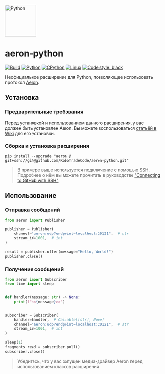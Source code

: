 <img src="https://user-images.githubusercontent.com/44947427/160296335-a12f6887-850e-4170-86bc-fb509beea189.svg" height="101" alt="Python">

# aeron-python

[![Build](https://github.com/RoboTradeCode/aeron-python/actions/workflows/build.yml/badge.svg)](https://github.com/RoboTradeCode/aeron-python/actions/workflows/build.yml)
[![Python](https://img.shields.io/badge/python-3.8%20%7C%203.9%20%7C%203.10-blue)](https://www.python.org/downloads/)
[![CPython](https://img.shields.io/badge/implementation-cpython-blue)](https://github.com/python/cpython)
[![Linux](https://img.shields.io/badge/platform-linux-lightgrey)](https://ru.wikipedia.org/wiki/Linux)
[![Code style: black](https://img.shields.io/badge/code%20style-black-000000.svg)](https://github.com/psf/black)

Неофициальное расширение для Python, позволяющее использовать протокол [Aeron](https://github.com/real-logic/aeron).

## Установка

### Предварительные требования

Перед установкой и использованием данного расширения, у вас должен быть установлен Aeron. Вы можете воспользоваться
[статьёй в Wiki](https://github.com/RoboTradeCode/aeron-python/wiki/Установка-Aeron) для его установки.

### Сборка и установка расширения

```shell
pip install --upgrade "aeron @ git+ssh://git@github.com/RoboTradeCode/aeron-python.git"
```

> В примере выше используется подключение с помощью SSH. Подробнее о нём вы можете прочитать в
> руководстве ["Connecting to GitHub with SSH"](https://docs.github.com/en/authentication/connecting-to-github-with-ssh)

## Использование

### Отправка сообщений

```python
from aeron import Publisher

publisher = Publisher(
    channel="aeron:udp?endpoint=localhost:20121",  # str
    stream_id=1001,  # int
)

result = publisher.offer(message="Hello, World!")
publisher.close()
```

### Получение сообщений

```python
from aeron import Subscriber
from time import sleep


def handler(message: str) -> None:
    print(f"<<{message}>>")


subscriber = Subscriber(
    handler=handler,  # Callable[[str], None]
    channel="aeron:udp?endpoint=localhost:20121",  # str
    stream_id=1001,  # int
)

sleep(1)
fragments_read = subscriber.poll()
subscriber.close()
```

> Убедитесь, что у вас запущен медиа-драйвер Aeron перед использованием классов расширения

